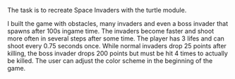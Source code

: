 The task is to recreate Space Invaders with the turtle module.

I built the game with obstacles, many invaders and even a boss invader that spawns after 100s ingame time.
The invaders become faster and shoot more often in several steps after some time.
The player has 3 lifes and can shoot every 0.75 seconds once.
While normal invaders drop 25 points after killing, the boss invader drops 200 points but must be hit 4 times to actually be killed.
The user can adjust the color scheme in the beginning of the game.
